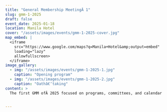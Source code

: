 ```yaml
---
title: "General Membership MeetingÂ 1"
slug: gmm-1-2025
draft: false
event_date: 2025-01-18
location: Manila Hotel
cover: "/assets/images/events/gmm-1-2025-cover.jpg"
map_embed: |
  <iframe
    src="https://www.google.com/maps?q=Manila+Hotel&amp;output=embed"
    loading="lazy"
    allowfullscreen>
  </iframe>
image_gallery:
  - img: "/assets/images/events/gmm-1-2025-1.jpg"
    caption: "Opening program"
  - img: "/assets/images/events/gmm-1-2025-2.jpg"
    caption: "Oathâ€‘taking"
content: >
  The first GMM ofÂ 2025 focused on programs, committees, and calendar alignment.


---
```

